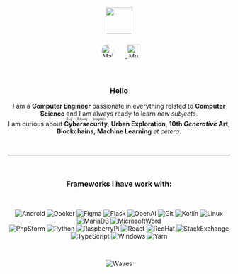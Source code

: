 <div align="center">
  <img src="https://avatars.githubusercontent.com/u/32619816?s=400" width="60px" height="60px" />
  <br>
  <div style="margin-bottom:1rem;margin-top:1rem;">
    <a href="mailto:sissel@[].{}" target="_blank" rel="nofollow">
      <img src="https://simpleicons.org/icons/protonmail.svg" alt="Mail" width="30px" style="background:#fff;border-radius:50px;padding:0.5rem;margin-right:1rem;">
    </a>
    <a href="https://open.spotify.com/artist/2GuyBEQIm7jzDzdSNTjPQe" target="_blank" rel="nofollow">
      <img src="https://i.imgur.com/nV9TEnH.png" alt="Music" width="30px" style="max-width:100%;">
    </a>
  </div>
  <br>
  <h3>Hello</h3>
  <p> I am a <b>Computer Engineer</b> passionate in everything related to <strong>Computer Science</strong> and I am always ready to learn <i>new subjects</i>. <br> I am curious about <ruby><b>Cybersecurity</b><rp>(</rp><rt>Bug Bounty program</rt><rp>)</rp></ruby>, <b>Urban Exploration</b>, <b>10th <i>Generative</i> Art</b>, <b>Blockchains</b>, <b>Machine Learning</b> <i>et cetera</i>.</p>
  <br>
  <hr>
  <br>
  <h3>Frameworks I have work with:</h3>
  <br>
  <p>
    <img alt="Android" src="https://img.shields.io/badge/Android-3DDC84?style=flat&logo=android&logoColor=white" />
    <img alt="Docker" src="https://img.shields.io/badge/Docker-0db7ed?&style=flat&logo=docker&logoColor=white" />
    <img alt="Figma" src="https://img.shields.io/badge/Figma-F24E1E?style=flat&logo=figma&logoColor=white" />
    <img alt="Flask" src="https://img.shields.io/badge/Flask-222?style=flat&logo=flask&logoColor=white" />
    <img alt="OpenAI" src="https://img.shields.io/badge/OpenAI-412991?style=flat&logo=OpenAI&logoColor=white" />
    <img alt="Git" src="https://img.shields.io/badge/Git-F05032?style=flat&logo=git&logoColor=white" />
    <img alt="Kotlin" src="https://img.shields.io/badge/Kotlin-0095D5?&style=flat&logo=kotlin&logoColor=white" />
    <img alt="Linux" src="https://img.shields.io/badge/Linux-FCA000?style=flat&logo=linux&logoColor=white" />
    <img alt="MariaDB" src="https://img.shields.io/badge/MariaDB-003545?style=flat&logo=mariadb&logoColor=white" />
    <img alt="MicrosoftWord" src="https://img.shields.io/badge/Microsoft_Word-2B579A?style=flat&logo=microsoft-word&logoColor=white" />
    <br>
    <img alt="PhpStorm" src="https://img.shields.io/badge/PhpStorm-143?style=flat&logo=phpstorm&color=darkorchid&logoColor=white&labelColor=darkorchid" />
    <img alt="Python" src="https://img.shields.io/badge/Python-3776AB?&style=flat&logo=python&logoColor=ffdd54" />
    <img alt="RaspberryPi" src="https://img.shields.io/badge/RaspberryPi-C51A4A?style=flat&logo=Raspberry-Pi&logoColor=white" />
    <img alt="React" src="https://img.shields.io/badge/React-20232a?style=flat&logo=react&logoColor=61DAFB" />
    <img alt="RedHat" src="https://img.shields.io/badge/Red_Hat-EE0000?style=flat&logo=redhat&logoColor=white" />
    <img alt="StackExchange" src="https://img.shields.io/badge/Stack_Exchange-333?style=flat&logo=StackExchange&logoColor=white" />
    <img alt="TypeScript" src="https://img.shields.io/badge/TypeScript-007ACC?style=flat&logo=typescript&logoColor=white" />
    <img alt="Windows" src="https://img.shields.io/badge/Windows-0078D6?style=flat&logo=windows&logoColor=white" />
    <img alt="Yarn" src="https://img.shields.io/badge/Yarn-2C8EBB?style=flat&logo=yarn&logoColor=white" />
  </p>
  <br>
  <p align="center" dir="auto">
    <img src="https://svgshare.com/i/iaj.svg" alt="Waves" style="max-width:100%;" />
  </p>
</div>
